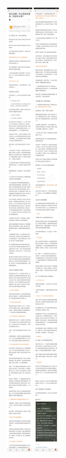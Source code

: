 ![](../../images/2017年11月/GX1115独立攻略：与父母如何妥协，又如何斗争？.jpg)
![](../../images/2017年11月/GX1115独立攻略：与父母如何妥协，又如何斗争？2.jpg)

